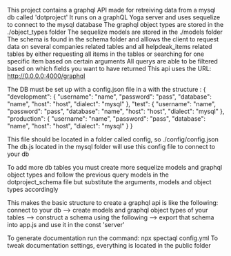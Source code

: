 This project contains a graphql API made for retreiving data from a mysql db called 'dotproject'
It runs on a graphQL Yoga server and uses sequelize to connect to the mysql database
The graphql object types are stored in the ./object_types folder 
The sequelize models are stored in the ./models folder
The schema is found in the schema folder and alllows the client to request data on several companies related tables and all helpdeak_items related tables by either requesting all items in the tables or searching for one specific item based on certain arguments
All querys are able to be filtered based on which fields you want to have returned
This api uses the URL: http://0.0.0.0:4000/graphql

The DB must be set up with a config.json file in a with the structure :
{
  "development": {
    "username": "name",
    "password": "pass",
    "database": "name",
    "host": "host",
    "dialect": "mysql"
  },
  "test": {
    "username": "name",
    "password": "pass",
    "database": "name",
    "host": "host",
    "dialect": "mysql"
  },
  "production": {
    "username": "name",
    "password": "pass",
    "database": "name",
    "host": "host",
    "dialect": "mysql"
  }
}

This file should be located in a folder called config, so ./config/config.json
The db.js located in the mysql folder will use this config file to connect to your db 

To add more db tables you must create more sequelize models and graphql object types and follow the previous query models in the dotproject_schema file but substitute the arguments, models and object types accordingly

This makes the basic structure to create a graphql api is like the following:
connect to your db --> create models and graphql object types of your tables --> construct a schema using the following --> export that schema into app.js and use it in the const 'server'

To generate documentation run the command: npx spectaql config.yml
To tweak documentation settings, everything is located in the public folder 